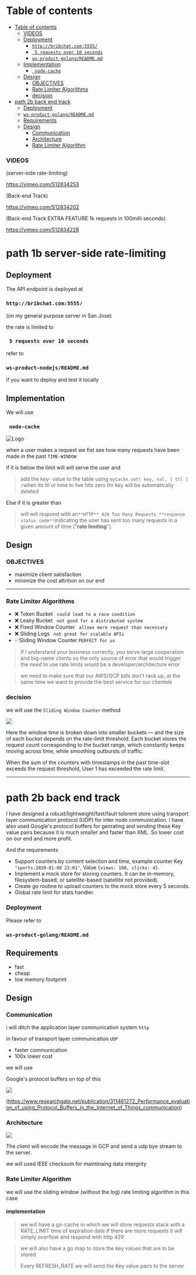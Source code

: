 # Table of contents

- [Table of contents](#table-of-contents)
    - [VIDEOS](#videos)
  - [Deployment](#deployment)
    - [````http://bribchat.com:5555/````](#httpbribchatcom5555)
    - [```` 5 requests over 10 seconds````](#-5-requests-over-10-seconds)
    - [````ws-product-golang/README.md````](#ws-product-golangreadmemd)
  - [Implementation](#implementation)
    - [```` node-cache````](#-node-cache)
  - [Design](#design)
    - [OBJECTIVES](#objectives)
    - [Rate Limiter Algorithms](#rate-limiter-algorithms)
    - [decision](#decision)
- [path 2b back end track](#path-2b-back-end-track)
    - [Deployment](#deployment)
    - [````ws-product-golang/README.md````](#ws-product-golangreadmemd)
  - [Requirements](#requirements)
  - [Design](#design)
    - [Communication](#communication)
    - [Architecture](#architecture)
    - [Rate Limiter Algorithm](#rate-limiter-algorithm)

### VIDEOS

(server-side rate-limiting)



https://vimeo.com/512834253



(Back-end Track)



https://vimeo.com/512834202



(Back-end Track EXTRA FEATURE 1k requests in 100milli seconds)



https://vimeo.com/512834228


# path 1b server-side rate-limiting

## Deployment

The API endpoint is deployed at 

### ````http://bribchat.com:5555/````

(on my general purpose server in San Jose)

the rate is limited to 

### ```` 5 requests over 10 seconds```` 

refer to 

### ````ws-product-nodejs/README.md````

if you want to deploy and test it locally



## Implementation

We will use

### ```` node-cache````

![Logo](https://raw.githubusercontent.com/node-cache/node-cache/HEAD/logo/logo.png)

when a user makes a request we fist see how many requests have been made in the past ````TIME-WINDOW````

if it is below the limit will will serve the user and



> add the key- value to the table using ````myCache.set( key, val, [ ttl ] )````when its ttl or time to live hits zero thr key will be automatically deleted



Else if it is greater than



> will will respond with an```` **HTTP** 429 Too Many Requests **response status code** ````indicating the user has sent too many requests in a given amount of time ("**rate limiting**").

## Design

### OBJECTIVES

- maximize client satisfaction
- minimize the cost attrition on our end

----

### Rate Limiter Algorithms

- ❌ Token Bucket ```` could lead to a race condition````
- ❌ Leaky Bucket ```` not good for a distributed system````
- ❌ Fixed Window Counter ```` allows more request than necessary````
- ❌ Sliding Logs ```` not great for scalable APIs````
- ✅Sliding Window Counter ````PERFECT for us````

> if I understand your business correctly,
> you serve large cooperation and big-name clients
> so the only source of error that would trigger the
> need to use rate limits would be a developer/architecture error


> we need to make sure that our AWS/GCP bills don't
> rack up, at the same time we want to provide the best
> service for our clientele

### decision

we will use the ````Sliding Window Counter```` method

![](./ws-product-nodejs/sliding_window_ctr.png)

Here the window time is broken down into smaller buckets — and the size of each bucket depends on the rate-limit
threshold. Each bucket stores the request count corresponding to the bucket range, which constantly keeps moving across
time, while smoothing outbursts of traffic.

When the sum of the counters with timestamps in the past time-slot exceeds the request threshold, User 1 has exceeded
the rate limit.

-------

# path 2b back end track

I have designed a robust/lightweight/fast/fault tolorent store using transport layer communication protocol (UDP) for inter node communication. I have also used Google's protocol buffers for genrating and sending these Key value pairs because it is much smaller and faster than XML. So lower cost on our end and more profit.



And the requirements



- Support counters by content selection and time, example counter Key `"sports:2020-01-08 22:01"`, Value `{views: 100, clicks: 4}`.
- Implement a mock store for storing counters. It can be in-memory, filesystem-based, or satellite-based (satellite not provided).
- Create go routine to upload counters to the mock store every 5 seconds.
- Global rate limit for stats handler.



### Deployment

Please refer to 

### ````ws-product-golang/README.md````


## Requirements

- fast
- cheap
- low memory footprint

## Design

### Communication

i will ditch the application layer communication system ````http````

in favour of transport layer communication   ````UDP````

- faster communication
- 100x lower cost

we will use

Google's protocol buffers on top of this

![](https://miro.medium.com/max/1400/1*2G7HXILlV5MUIHeNjiYZPA.png)

(https://www.researchgate.net/publication/311461272_Performance_evaluation_of_using_Protocol_Buffers_in_the_Internet_of_Things_communication)

### Architecture

![](./ws-product-golang/architecture.png)

The client will encode the message in GCP and send a udp bye stream to the server.

we will used IEEE checksum for maintinaing data intergrity

### Rate Limiter Algorithm

we will use the sliding window (without the log) rate limiting algorithm in this case

#### implementation

> we will have a go-cache in which we will store requests stack with a RATE_LIMIT time of expiration date  if there are more requests it will simply overflow and respond with http 429

> we will also have a go map to store the key values that are to be stored
>
> Every REFRESH_RATE we will send the Key value pairs to the server

